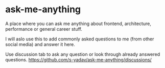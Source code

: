 # ask-me-anything
A place where you can ask me anything about frontend, architecture, performance or general career stuff.

I will aslo use this to add commonly asked questions to me (from other social media) and answer it here. 

Use discussion tab to ask any question or look through already answered questions.
https://github.com/s-yadav/ask-me-anything/discussions/
